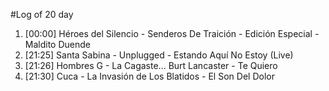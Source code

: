 #Log of 20 day

1. [00:00] Héroes del Silencio - Senderos De Traición - Edición Especial - Maldito Duende
1. [21:25] Santa Sabina - Unplugged - Estando Aquí No Estoy (Live)
1. [21:26] Hombres G - La Cagaste... Burt Lancaster - Te Quiero
1. [21:30] Cuca - La Invasión de Los Blatidos - El Son Del Dolor
